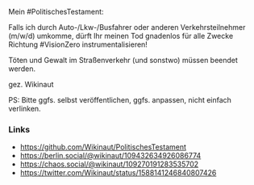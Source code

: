Mein #PolitischesTestament:  

Falls ich durch Auto-/Lkw-/Busfahrer oder anderen Verkehrsteilnehmer (m/w/d) umkomme, dürft Ihr meinen Tod gnadenlos für alle Zwecke Richtung #VisionZero instrumentalisieren!

Töten und Gewalt im Straßenverkehr (und sonstwo) müssen beendet werden.


gez. Wikinaut

PS: Bitte ggfs. selbst veröffentlichen, ggfs. anpassen, nicht einfach verlinken.

### Links
* https://github.com/Wikinaut/PolitischesTestament
* https://berlin.social/@wikinaut/109432634926086774
* https://chaos.social/@wikinaut/109270191283535702
* https://twitter.com/Wikinaut/status/1588141246840807426
